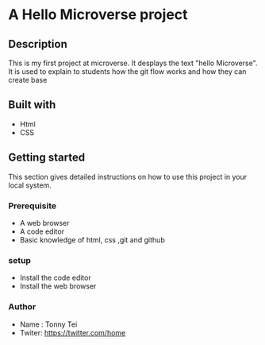 # A Hello Microverse project
## Description
This is my first project at microverse. It desplays the text "hello Microverse". It is used to explain to students how the git flow works and how they can create base

## Built with
 * Html
 * CSS

## Getting started
This section gives detailed instructions on how to use this project in your local system. 
### Prerequisite 
- A web browser
- A code editor
- Basic knowledge of html, css ,git and github

### setup
* Install the code editor
* Install the web browser

### Author
* Name : Tonny Tei  
* Twiter: https://twitter.com/home

